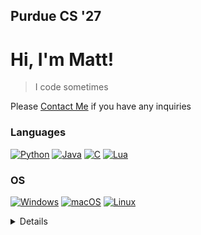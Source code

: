 ## Purdue CS '27
<!---
mattallenn/mattallenn is a ✨ special ✨ repository because its `README.md` (this file) appears on your GitHub profile.
You can click the Preview link to take a look at your changes.
--->
# Hi, I'm Matt!

> I code sometimes

Please <a href="mailto:matthewallen442@gmail.com">Contact Me</a> if you have any inquiries

### Languages
[![Python](https://img.shields.io/badge/python-black?style=for-the-badge&logo=python)](https://github.com/mattallenn)
[![Java](https://img.shields.io/badge/java-black?style=for-the-badge&logo=openjdk)](https://github.com/mattallenn)
[![C](https://img.shields.io/badge/c-black?style=for-the-badge&logo=c)](https://github.com/maddox05)
[![Lua](https://img.shields.io/badge/lua-black?style=for-the-badge&logo=lua&logoColor=white)](https://github.com/mattallenn)

### OS
[![Windows](https://img.shields.io/badge/Windows-black?style=for-the-badge&logo=Windows)](https://github.com/mattallenn)
[![macOS](https://img.shields.io/badge/mac%20os-000000?style=for-the-badge&logo=macos&logoColor=F0F0F0)](https://github.com/mattallenn)
[![Linux](https://img.shields.io/badge/linux-black?style=for-the-badge&logo=Linux)](https://github.com/mattallenn)

<details>
<p align="center">
  <a href="https://github.com/maddox05">
    <img src="http://github-profile-summary-cards.vercel.app/api/cards/profile-details?username=mattallenn&theme=vision_friendly_dark" />
  </a>
  <a href="https://github.com/maddox05">
    <img src="http://github-profile-summary-cards.vercel.app/api/cards/repos-per-language?username=mattallenn&theme=vision_friendly_dark&exclude={exclude}" />
  </a>
  <a href="https://github.com/maddox05">
    <img src="https://github-profile-summary-cards.vercel.app/api/cards/productive-time?username=mattallenn&theme=vision_friendly_dark&utcOffset=-4" />
  </a>
  
</p>
</details>



